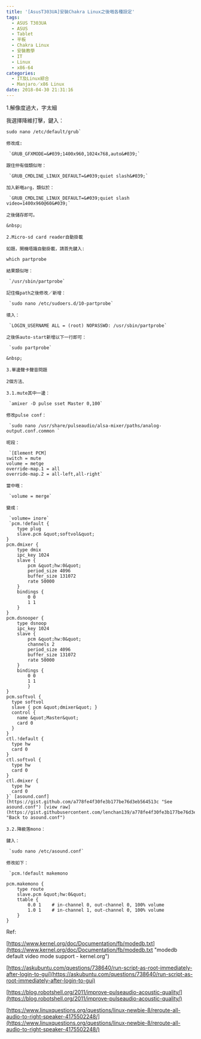 ```yaml
---
title: '[AsusT303UA]安裝Chakra Linux之後嘅各種設定'
tags:
  - ASUS T303UA
  - ASUS
  - Tablet
  - 平板
  - Chakra Linux
  - 安裝教學
  - IT
  - Linux
  - x86-64
categories:
  - IT及Linux綜合
  - Manjaro／x86 Linux
date: 2018-04-30 21:31:16
---
```


1.解像度過大，字太細

我選擇降維打擊，鍵入：


    sudo nano /etc/default/grub`

    修改成:

     `GRUB_GFXMODE=&#039;1400x960,1024x768,auto&#039;`

    跟住仲有個類似咁：

     `GRUB_CMDLINE_LINUX_DEFAULT=&#039;quiet slash&#039;`

    加入新嘅arg，類似於：

     `GRUB_CMDLINE_LINUX_DEFAULT=&#039;quiet slash video=1400x960@60&#039;`

    之後儲存即可。

    &nbsp;

    2.Micro-sd card reader自動掛載

    如題，開機唔識自動掛載，請首先鍵入:

    which partprobe

    結果類似咁：

     `/usr/sbin/partprobe`

    記住條path之後修改／新增：

     `sudo nano /etc/sudoers.d/10-partprobe`

    填入：

     `LOGIN_USERNAME ALL = (root) NOPASSWD: /usr/sbin/partprobe`

    之後係auto-start新增以下一行即可：

     `sudo partprobe`

    &nbsp;

    3.單邊聲卡聲音問題

    2個方法、

    3.1.mute其中一邊：

     `amixer -D pulse sset Master 0,100`

    修改pulse conf：

     `sudo nano /usr/share/pulseaudio/alsa-mixer/paths/analog-output.conf.common `

    呢段：

     `[Element PCM]
    switch = mute
    volume = metge
    override-map.1 = all
    override-map.2 = all-left,all-right`

    當中嘅：

     `volume = merge`

    變成：

     `volume= inore`
     `pcm.!default {
        type plug
        slave.pcm &quot;softvol&quot;
    }
    pcm.dmixer {
        type dmix
        ipc_key 1024
        slave {
            pcm &quot;hw:0&quot;
            period_size 4096
            buffer_size 131072
            rate 50000
        }
        bindings {
            0 0
            1 1
        }
    }
    pcm.dsnooper {
        type dsnoop
        ipc_key 1024
        slave {
            pcm &quot;hw:0&quot;
            channels 2
            period_size 4096
            buffer_size 131072
            rate 50000
        }
        bindings {
            0 0
            1 1
            }
    }
    pcm.softvol {
      type softvol
      slave { pcm &quot;dmixer&quot; }
      control {
        name &quot;Master&quot;
        card 0
      }
    }
    ctl.!default {
      type hw
      card 0
    }
    ctl.softvol {
      type hw
      card 0
    }
    ctl.dmixer {
      type hw
      card 0
    }` [asound.conf](https://gist.github.com/a778fe4f30fe3b177be76d3eb564513c "See asound.conf") [view raw](https://gist.githubusercontent.com/lenchan139/a778fe4f30fe3b177be76d3eb564513c/raw/0ac81c2bfabcff22868a302265e701e23c7951aa/asound.conf "Back to asound.conf")  

    3.2.降級落mono：

    鍵入：

     `sudo nano /etc/asound.conf`

    修改如下：

     `pcm.!default makemono

    pcm.makemono {
        type route
        slave.pcm &quot;hw:0&quot;
        ttable {
            0.0 1    # in-channel 0, out-channel 0, 100% volume
            1.0 1    # in-channel 1, out-channel 0, 100% volume
        }
    }


Ref:

[https://www.kernel.org/doc/Documentation/fb/modedb.txt](https://www.kernel.org/doc/Documentation/fb/modedb.txt "modedb default video mode support - kernel.org")

[https://askubuntu.com/questions/738640/run-script-as-root-immediately-after-login-to-gui](https://askubuntu.com/questions/738640/run-script-as-root-immediately-after-login-to-gui)

[https://blog.robotshell.org/2011/improve-pulseaudio-acoustic-quality/](https://blog.robotshell.org/2011/improve-pulseaudio-acoustic-quality/)

[https://www.linuxquestions.org/questions/linux-newbie-8/reroute-all-audio-to-right-speaker-4175502248/](https://www.linuxquestions.org/questions/linux-newbie-8/reroute-all-audio-to-right-speaker-4175502248/)
